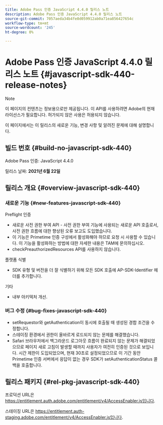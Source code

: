 ```yaml
---
title: Adobe Pass 인증 JavaScript 4.4.0 릴리스 노트
description: Adobe Pass 인증 JavaScript 4.4.0 릴리스 노트
source-git-commit: 7057aeda34b4fe0d059912ab0a71ea856427654c
workflow-type: tm+mt
source-wordcount: '245'
ht-degree: 0%

---
```


# Adobe Pass 인증 JavaScript 4.4.0 릴리스 노트 {#javascript-sdk-440-release-notes}

>[!NOTE]
>
>이 페이지의 컨텐츠는 정보용으로만 제공됩니다. 이 API를 사용하려면 Adobe의 현재 라이선스가 필요합니다. 허가되지 않은 사용은 허용되지 않습니다.

이 페이지에서는 이 릴리스의 새로운 기능, 변경 사항 및 알려진 문제에 대해 설명합니다.

## 빌드 번호 {#build-no-javascript-sdk-440}

Adobe Pass 인증: JavaScript 4.4.0

릴리스 날짜: **2021년 6월 22일**


## 릴리스 개요 {#overview-javascript-sdk-440}

### 새로운 기능 {#new-features-javascript-sdk-440}

Preflight 인증

* 새로운 사전 권한 부여 API - 사전 권한 부여 기능에 사용되는 새로운 API 호출로서, 사전 권한 흐름에 대한 향상된 오류 보고도 도입했습니다.
* 이 기능은 Primetime 인증 구성에서 활성화해야 하므로 요청 시 사용할 수 있습니다. 이 기능을 활성화하는 방법에 대한 자세한 내용은 TAM에 문의하십시오.
* checkPreauthorizedResources API를 사용하지 않습니다.

플랫폼 식별

* SDK 유형 및 버전을 더 잘 식별하기 위해 모든 SDK 호출에 AP-SDK-Identifier 헤더를 추가합니다.

기타

* 내부 아키텍처 개선.


### 버그 수정 {#bug-fixes-javascript-sdk-440}

* setRequestor와 getAuthentication이 동시에 호출될 때 생성된 경합 조건을 수정합니다.
* 스테이징 환경에서 권한이 올바르게 로드되지 않는 문제를 해결했습니다.
* Safari 브라우저에서 백그라운드 로그아웃 흐름이 완료되지 않는 문제가 해결되었으므로 페이지 새로 고침이 발생할 때까지 사용자가 여전히 인증된 것으로 보입니다. 시간 제한이 도입되었으며, 현재 30초로 설정되었으므로 이 기간 동안 Primetime 인증 서버에서 응답이 없는 경우 SDK가 setAuthenticationStatus 콜백을 호출합니다.

## 릴리스 패키지 {#rel-pkg-javascript-sdk-440}

프로덕션 URL은 https://entitlement.auth.adobe.com/entitlement/v4/AccessEnabler.js입니다.

스테이징 URL은 https://entitlement.auth-staging.adobe.com/entitlement/v4/AccessEnabler.js입니다.
